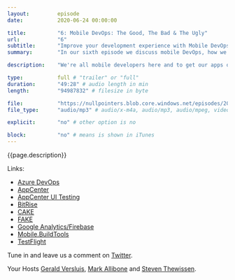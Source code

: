 ```yaml
---
layout:         episode
date: 			2020-06-24 00:00:00

title: 			"6: Mobile DevOps: The Good, The Bad & The Ugly"
url:            "6"
subtitle: 		"Improve your development experience with Mobile DevOps"
summary: 		"In our sixth episode we discuss mobile DevOps, how we use it to improve our development flow and what we like and dislike about it."

description: 	"We're all mobile developers here and to get our apps out there for the world to enjoy (we hope) you can do a lot of manual labor or automate it. That's what we're going to be talking about today: automating your entire app lifecycle using DevOps: the good, the bad and the ugly. Since it just so happens that there are three of us, we'll leave it up to you to decide who's who 😉"

type:			full # "trailer" or "full"
duration: 		"49:28" # audio length in min
length: 		"94987832" # filesize in byte

file: 			"https://nullpointers.blob.core.windows.net/episodes/20200624_MobileDevOps.mp3"
file_type: 		"audio/mp3" # audio/x-m4a, audio/mp3, audio/mpeg, video/quicktime, video/mp4, video/x-m4v, application/pdf, and document/x-epub

explicit: 		"no" # other option is no

block: 			"no" # means is shown in iTunes
---
```


{{page.description}}

Links:
* [Azure DevOps](https://azure.microsoft.com/en-us/services/devops)
* [AppCenter](https://appcenters.ms)
* [AppCenter UI Testing](https://docs.microsoft.com/en-us/appcenter/test-cloud/uitest)
* [BitRise](https://www.bitrise.io/mobile-devops)
* [CAKE](https://docs.microsoft.com/en-us/appcenter/test-cloud/uitest/)
* [FAKE](http://fsharp.github.io/FAKE)
* [Google Analytics/Firebase](https://firebase.google.com/docs/analytics)
* [Mobile.BuildTools](https://github.com/dansiegel/Mobile.BuildTools)
* [TestFlight](https://developer.apple.com/testflight)

Tune in and leave us a comment on [Twitter](https://twitter.com/nullpointersio).

Your Hosts [Gerald Versluis](https://twitter.com/jfversluis), [Mark Allibone](https://twitter.com/mallibone) and [Steven Thewissen](https://twitter.com/devnl).
